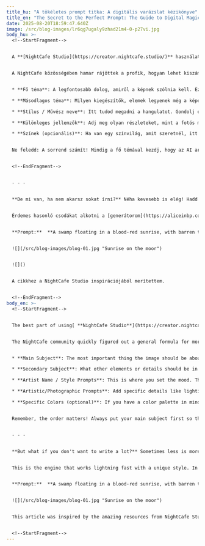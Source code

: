 ```yaml
---
title_hu: "A tökéletes prompt titka: A digitális varázslat kézikönyve"
title_en: "The Secret to the Perfect Prompt: The Guide to Digital Magic"
date: 2025-08-20T18:59:47.640Z
image: /src/blog-images/lr6qg7ugaly9zhad21m4-0-p27vi.jpg
body_hu: >-
  <!--StartFragment-->


  A **[NightCafe Studio](https://creator.nightcafe.studio/)** használatában az a legjobb, hogy a képalkotás teljes egészében a kezedben van. A siker titka pedig a **[promptok](https://aliceinbp.com/generator)** megírásában rejlik. Ez a digitális varázsige, amivel elmondod az AI-nak, mit szeretnél, a lehető legpontosabban. Ha jól csinálod, garantáltan azt az eredményt kapod, amiről álmodtál!


  A NightCafe közösségében hamar rájöttek a profik, hogyan lehet kiszámíthatóbb képeket generálni. Itt van az a "recept", ami nekem is nagyon bevált:


  * **Fő téma**: A legfontosabb dolog, amiről a képnek szólnia kell. Ezzel kell kezdeni.

  * **Másodlagos téma**: Milyen kiegészítők, elemek legyenek még a képen?

  * **Stílus / Művész neve**: Itt tudod megadni a hangulatot. Gondolj egy festőre vagy egy bizonyos művészeti stílusra!

  * **Különleges jellemzők**: Adj meg olyan részleteket, mint a fotós megvilágítás, a kép minősége vagy a hangulat (pl. "álomszerű").

  * **Színek (opcionális)**: Ha van egy színvilág, amit szeretnél, itt add meg.


  Ne feledd: A sorrend számít! Mindig a fő témával kezdj, hogy az AI arra fókuszáljon a legjobban.


  <!--EndFragment-->


  - - -


  **De mi van, ha nem akarsz sokat írni?** Néha kevesebb is elég! Hadd mutassak egy példát, ami nálam bevált, mindössze néhány kulcsszóból. Ehhez a **Flux Schnell** AI-modellt használtam. Ez az a motor, ami villámgyorsan, egyedi stílusban dolgozik. 


  Érdemes hasonló csodákat alkotni a [generátorom](https://aliceinbp.com/generator) segítségével:


  **Prompt:**  **A swamp floating in a blood-red sunrise, with barren trees and tufts of grass.**, **Photorealistic**, **Hperrealistic. Bold colorsy**. **Red and black dominance**. **High resolution**.


  ![](/src/blog-images/blog-01.jpg "Sunrise on the moor")


  ![]()


  A cikkhez a NightCafe Studio inspirációjából merítettem.


  <!--EndFragment-->
body_en: >-
  <!--StartFragment-->


  The best part of using[ **NightCafe Studio**](https://creator.nightcafe.studio/) is that you have full control over your creations. The key to success lies in mastering [**prompts**.](https://aliceinbp.com/generator) Think of them as your digital spell to tell the AI exactly what you want. When you get good at it, you're much more likely to get the image you're imagining!


  The NightCafe community quickly figured out a general formula for more predictable image generation. This is the "recipe" that has worked wonders for me:


  * **Main Subject**: The most important thing the image should be about. Always start here.

  * **Secondary Subject**: What other elements or details should be in the image?

  * **Artist Name / Style Prompts**: This is where you set the mood. Think of a painter or a specific art style.

  * **Artistic/Photographic Prompts**: Add specific details like lighting, image quality, or a certain vibe (e.g., "dreamy").

  * **Specific Colors (optional)**: If you have a color palette in mind, add it here.


  Remember, the order matters! Always put your main subject first so the AI focuses on it most.


  - - -


  **But what if you don't want to write a lot?** Sometimes less is more! Let me show you an example that worked for me with just a few keywords. For this, I used the **Flux Schnell** AI model. 


  This is the engine that works lightning fast with a unique style. In your case, you should create similar wonders with [my generator:](https://aliceinbp.com/generator)


  **Prompt:**  **A swamp floating in a blood-red sunrise, with barren trees and tufts of grass.**, **Photorealistic**, **Hperrealistic. Bold colorsy**. **Red and black dominance**. **High resolution**.


  ![](/src/blog-images/blog-01.jpg "Sunrise on the moor")


  This article was inspired by the amazing resources from NightCafe Studio.


  <!--StartFragment-->
---
```

